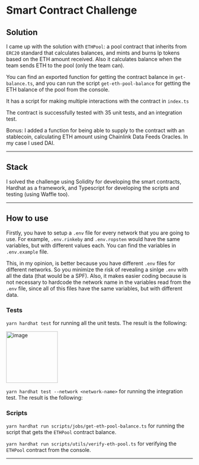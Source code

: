 # Smart Contract Challenge

## Solution

I came up with the solution with ``ETHPool``: a pool contract that inherits from ``ERC20`` standard that calculates balances, and mints and burns lp tokens based on the ETH amount received. Also it calculates balance when the team sends ETH to the pool (only the team can).

You can find an exported function for getting the contract balance in ``get-balance.ts``, and you can run the script ``get-eth-pool-balance`` for getting the ETH balance of the pool from the console.

It has a script for making multiple interactions with the contract in ``index.ts``

The contract is successfully tested with 35 unit tests, and an integration test.

Bonus: I added a function for being able to supply to the contract with an stablecoin, calculating ETH amount using Chainlink Data Feeds Oracles. In my case I used DAI.

------------------------------------
## Stack

I solved the challenge using Solidity for developing the smart contracts, Hardhat as a framework, and Typescript for developing the scripts and testing (using Waffle too).

-------------------------------------

## How to use

Firstly, you have to setup a ``.env`` file for every network that you are going to use.
For example, ``.env.rinkeby`` and ``.env.ropsten`` would have the same variables, but with different values each. You can find the variables in ``.env.example`` file.

This, in my opinion, is better because you have different ``.env`` files for different networks. So you minimize the risk of revealing a sinlge ``.env`` with all the data (that would be a SPF). Also, it makes easier coding because is not necessary to hardcode the network name in the variables read from the ``.env`` file, since all of this files have the same variables, but with different data.

### Tests

``yarn hardhat test`` for running all the unit tests. The result is the following:

<img width="139" alt="image" src="https://user-images.githubusercontent.com/71539596/178199489-bba3c996-1672-47c7-8941-55c0dcf83078.png">


``yarn hardhat test --network <network-name>`` for running the integration test. The result is the following:

### Scripts

``yarn hardhat run scripts/jobs/get-eth-pool-balance.ts`` for running the script that gets the ``ETHPool`` contract balance.

``yarn hardhat run scripts/utils/verify-eth-pool.ts`` for verifying the ``ETHPool`` contract from the console.

------------------------------------


